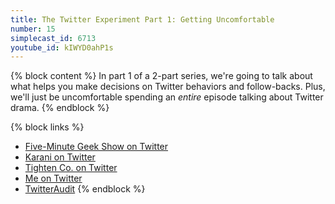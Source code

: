```yaml
---
title: The Twitter Experiment Part 1: Getting Uncomfortable
number: 15
simplecast_id: 6713
youtube_id: kIWYD0ahP1s
---
```

{% block content %}
In part 1 of a 2-part series, we're going to talk about what helps you make decisions on Twitter behaviors and follow-backs. Plus, we'll just be uncomfortable spending an *entire* episode talking about Twitter drama.
{% endblock %}

{% block links %}
- [Five-Minute Geek Show on Twitter](http://twitter.com/5minutegeekshow)
- [Karani on Twitter](http://twitter.com/karaniapp)
- [Tighten Co. on Twitter](http://twitter.com/tightenco)
- [Me on Twitter](http://twitter.com/stauffermatt)
- [TwitterAudit](http://twitteraudit.com/)
{% endblock %}
